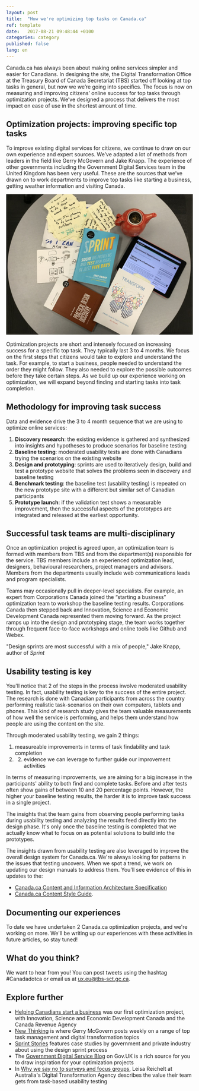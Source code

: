 ```yaml
---
layout: post
title:  "How we're optimizing top tasks on Canada.ca"
ref: template
date:   2017-08-21 09:48:44 +0100
categories: category
published: false
lang: en
---
```


Canada.ca has always been about making online services simpler and easier for Canadians. 
In designing the site, the Digital Transformation Office at the Treasury Board of Canada Secretariat (TBS) started off looking at top tasks in general, but now we we’re going into specifics. The focus is now on measuring and improving citizens’ online success for top tasks through optimization projects. We’ve designed a process that delivers the most impact on ease of use in the shortest amount of time.

## Optimization projects: improving specific top tasks

To improve existing digital services for citizens, we continue to draw on our own experience and expert sources. We’ve adapted a lot of methods from leaders in the field like Gerry McGovern and Jake Knapp.  The experience of other governments including the Government Digital Services team in the United Kingdom has been very useful. These are the sources that we’ve drawn on to work departments to improve top tasks like starting a business, getting weather information and visiting Canada.

<img class="img-responsive" alt="Photo of Sprint and Transform books, iPad with GDS blog and sketch notes" src="/images/Optimize_1100x825.jpg">

Optimization projects are short and intensely focused on increasing success for a specific top task. They typically last 3 to 4 months. We focus on the first steps that citizens would take to explore and understand the task. For example, to start a business, people needed to understand the order they might follow. They also needed to explore the possible outcomes before they take certain steps. As we build up our experience working on optimization, we will expand beyond finding and starting tasks into task completion.   

## Methodology for improving task success

Data and evidence drive the 3 to 4 month sequence that we are using to optimize online services:

1. **Discovery research**: the existing evidence is gathered and synthesized into insights and hypotheses to produce scenarios for baseline testing
2. **Baseline testing**: moderated usability tests are done with Canadians trying the scenarios on the existing website
3. **Design and prototyping**: sprints are used to iteratively design, build and test a prototype website that solves the problems seen in discovery and baseline testing
4. **Benchmark testing**: the baseline test (usability testing) is repeated on the new prototype site with a different but similar set of Canadian participants 
5. **Prototype launch**: if the validation test shows a measurable improvement, then the successful aspects of the prototypes are integrated and released at the earliest opportunity.

## Successful task teams are multi-disciplinary

Once an optimization project is agreed upon, an optimization team is formed with members from TBS and from the department(s) responsible for the service. TBS members include an experienced optimization lead, designers, behavioural researchers, project managers and advisors. Members from the departments usually include web communications leads and program specialists.

Teams may occasionally pull in deeper-level specialists. For example, an expert from Corporations Canada joined the “starting a business” optimization team to workshop the baseline testing results. Corporations Canada then stepped back and Innovation, Science and Economic Development Canada represented them moving forward. As the project ramps up into the design and prototyping stage, the team works together through frequent face-to-face workshops and online tools like Github and Webex.

<div class="well panel">"Design sprints are most successful with a mix of people," Jake Knapp, author of <em>Sprint</em></div>

## Usability testing is key

You'll notice that 2 of the steps in the process involve moderated usability testing. In fact, usability testing is key to the success of the entire project. The research is done with Canadian participants from across the country performing realistic task-scenarios on their own computers, tablets and phones. This kind of research study gives the team valuable measurements of how well the service is performing, and helps them understand how people are using the content on the site.  

Through moderated usability testing, we gain 2 things:

1.	measureable improvements in terms of task findability and task completion
2. 2.	evidence we can leverage to further guide our improvement activities

In terms of measuring improvements, we are aiming for a big increase in the participants' ability to both find and complete tasks. Before and after tests often show gains of between 10 and 20 percentage points. However, the higher your baseline testing results, the harder it is to improve task success in a single project. 

The insights that the team gains from observing people performing tasks during usability testing and analyzing the results feed directly into the design phase. It's only once the baseline testing is completed that we actually know what to focus on as potential solutions to build into the prototypes. 

The insights drawn from usability testing are also leveraged to improve the overall design system for Canada.ca. We're always looking for patterns in the issues that testing uncovers. When we spot a trend, we work on updating our design manuals to address them. You'll see evidence of this in updates to the:

* [Canada.ca Content and Information Architecture Specification](link)
* [Canada.ca Content Style Guide](link).

## Documenting our experiences

To date we have undertaken 2 Canada.ca optimization projects, and we're working on more. We'll be writing up our experiences with these activities in future articles, so stay tuned!

## What do you think?

We want to hear from you! You can post tweets using the hashtag #Canadadotca or email us at ux.eu@tbs-sct.gc.ca.

## Explore further

* [Helping Canadians start a business](https://canada-ca.github.io/category/2017/08/15/Starting_a_business.html) was our first optimization project, with Innovation, Science and Economic Development Canada and the Canada Revenue Agency
* [New Thinking](http://gerrymcgovern.com/new-thinking/) is where Gerry McGovern posts weekly on a range of top task management and digital transformation topics 
* [Sprint Stories](https://sprintstories.com/) features case studies by government and private industry about using the design sprint process
* The [Government Digital Service Blog](https://gds.blog.gov.uk/) on Gov.UK is a rich source for you to draw inspiration for your optimization projects
* In [Why we say no to surveys and focus groups](https://www.dta.gov.au/blog/surveys-and-focus-groups/), Leisa Reichelt at Australia's Digital Transformation Agency describes the value their team gets from task-based usability testing
